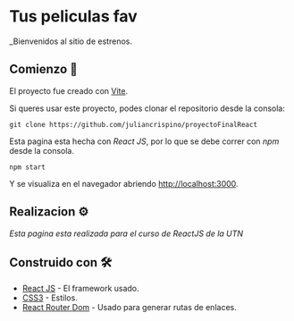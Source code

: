 #  Tus peliculas fav

_Bienvenidos al sitio de estrenos.

## Comienzo 🚀

El proyecto fue creado con [Vite](https://github.com/vitejs/vite).

Si queres usar este proyecto, podes clonar el repositorio desde la consola:

```
git clone https://github.com/juliancrispino/proyectoFinalReact
```

Esta pagina esta hecha con _React JS_, por lo que se debe correr con *npm* desde la consola.

```
npm start
```
Y se visualiza en el navegador abriendo [http://localhost:3000](http://localhost:3000).



## Realizacion ⚙️

_Esta pagina esta realizada para el curso de ReactJS de la UTN_


## Construido con 🛠️


* [React JS](https://es.reactjs.org/) - El framework usado.
* [CSS3](https://developer.mozilla.org/es/docs/Web/CSS) - Estilos.
* [React Router Dom](https://reactrouter.com/) - Usado para generar rutas de enlaces.